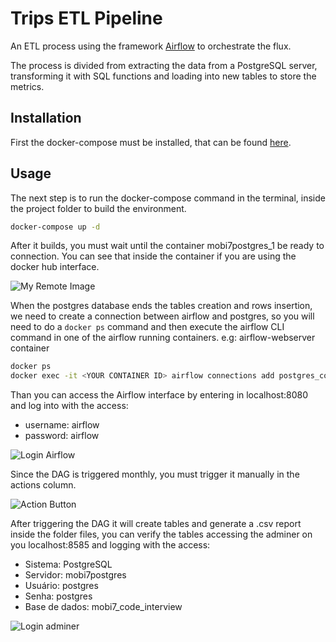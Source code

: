 # Trips ETL Pipeline
An ETL process using the framework [Airflow](https://airflow.apache.org/) to orchestrate the flux.

The process is divided from extracting the data from a PostgreSQL server, transforming it with SQL functions and loading into new tables to store the metrics.


## Installation

First the docker-compose must be installed, that can be found [here](https://docs.docker.com/compose/install/).



## Usage

The next step is to run the docker-compose command in the terminal, inside the project folder to build the environment.

```bash
docker-compose up -d
```

After it builds, you must wait until the container mobi7postgres_1 be ready to connection. You can see that inside the container if you are using the docker hub interface.

![My Remote Image](https://i.imgur.com/sRrWhN1.png)

When the postgres database ends the tables creation and rows insertion, we need to create a connection between airflow and postgres, so you will need to do a ```docker ps``` command and then execute the airflow CLI command in one of the airflow running containers. e.g: airflow-webserver container

```bash
docker ps
docker exec -it <YOUR CONTAINER ID> airflow connections add postgres_conn --conn-uri 'postgres://postgres:postgres@mobi7postgres/mobi7_code_interview'
```

Than you can access the Airflow interface by entering in localhost:8080 and log into with the access:
- username: airflow 
- password: airflow

![Login Airflow](https://i.imgur.com/289yeVf.png)

Since the DAG is triggered monthly, you must trigger it manually in the actions column.

![Action Button](https://i.imgur.com/p7TwOih.png)

After triggering the DAG it will create tables and generate a .csv report inside the folder files, you can verify the tables accessing the adminer on you localhost:8585 and logging with the access:
- Sistema: PostgreSQL
- Servidor: mobi7postgres
- Usuário: postgres
- Senha: postgres
- Base de dados: mobi7_code_interview

![Login adminer](https://i.imgur.com/he67dna.png)
